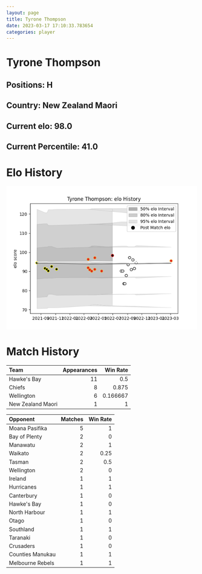 ```yaml
---  
layout: page  
title: Tyrone Thompson  
date: 2023-03-17 17:10:33.783654  
categories: player  
---
```

# Tyrone Thompson

## Positions: H

## Country: New Zealand Maori

## Current elo: 98.0

## Current Percentile: 41.0

# Elo History


![elo history](history_TyroneThompson.png)
# Match History


| Team              |   Appearances |   Win Rate |
|:------------------|--------------:|-----------:|
| Hawke's Bay       |            11 |   0.5      |
| Chiefs            |             8 |   0.875    |
| Wellington        |             6 |   0.166667 |
| New Zealand Maori |             1 |   1        |

| Opponent         |   Matches |   Win Rate |
|:-----------------|----------:|-----------:|
| Moana Pasifika   |         5 |       1    |
| Bay of Plenty    |         2 |       0    |
| Manawatu         |         2 |       1    |
| Waikato          |         2 |       0.25 |
| Tasman           |         2 |       0.5  |
| Wellington       |         2 |       0    |
| Ireland          |         1 |       1    |
| Hurricanes       |         1 |       1    |
| Canterbury       |         1 |       0    |
| Hawke's Bay      |         1 |       0    |
| North Harbour    |         1 |       1    |
| Otago            |         1 |       0    |
| Southland        |         1 |       1    |
| Taranaki         |         1 |       0    |
| Crusaders        |         1 |       0    |
| Counties Manukau |         1 |       1    |
| Melbourne Rebels |         1 |       1    |